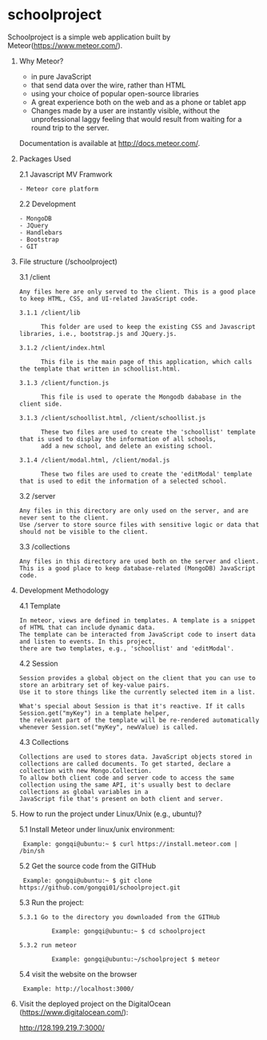 # schoolproject

Schoolproject is a simple web application built by Meteor(https://www.meteor.com/).

1. Why Meteor?

    - in pure JavaScript
    - that send data over the wire, rather than HTML
    - using your choice of popular open-source libraries
    - A great experience both on the web and as a phone or tablet app
    - Changes made by a user are instantly visible, without the unprofessional laggy feeling 
      that would result from waiting for a round trip to the server.

   Documentation is available at http://docs.meteor.com/.

2. Packages Used

   2.1 Javascript MV Framwork

       - Meteor core platform

   2.2 Development

       - MongoDB
       - JQuery
       - Handlebars
       - Bootstrap
       - GIT

3. File structure (/schoolproject)

   3.1 /client

       Any files here are only served to the client. This is a good place to keep HTML, CSS, and UI-related JavaScript code.

       3.1.1 /client/lib

             This folder are used to keep the existing CSS and Javascript libraries, i.e., bootstrap.js and JQuery.js.

       3.1.2 /client/index.html

             This file is the main page of this application, which calls the template that written in schoollist.html.

       3.1.3 /client/function.js

             This file is used to operate the Mongodb dababase in the client side.
        
       3.1.3 /client/schoollist.html, /client/schoollist.js

             These two files are used to create the 'schoollist' template that is used to display the information of all schools, 
             add a new school, and delete an existing school.
       
       3.1.4 /client/modal.html, /client/modal.js

             These two files are used to create the 'editModal' template that is used to edit the information of a selected school.

   3.2 /server

       Any files in this directory are only used on the server, and are never sent to the client. 
       Use /server to store source files with sensitive logic or data that should not be visible to the client.

   3.3 /collections

       Any files in this directory are used both on the server and client. This is a good place to keep database-related (MongoDB) JavaScript code.

4. Development Methodology
   
   4.1 Template

       In meteor, views are defined in templates. A template is a snippet of HTML that can include dynamic data. 
       The template can be interacted from JavaScript code to insert data and listen to events. In this project,
       there are two templates, e.g., 'schoollist' and 'editModal'.

   4.2 Session

       Session provides a global object on the client that you can use to store an arbitrary set of key-value pairs. 
       Use it to store things like the currently selected item in a list.

       What's special about Session is that it's reactive. If it calls Session.get("myKey") in a template helper, 
       the relevant part of the template will be re-rendered automatically whenever Session.set("myKey", newValue) is called.

   4.3 Collections

       Collections are used to stores data. JavaScript objects stored in collections are called documents. To get started, declare a collection with new Mongo.Collection.
       To allow both client code and server code to access the same collection using the same API, it's usually best to declare collections as global variables in a 
       JavaScript file that's present on both client and server.
   

5. How to run the project under Linux/Unix (e.g., ubuntu)?

   5.1 Install Meteor under linux/unix environment:

		Example: gongqi@ubuntu:~ $ curl https://install.meteor.com | /bin/sh

   5.2 Get the source code from the GITHub

		Example: gongqi@ubuntu:~ $ git clone https://github.com/gongqi01/schoolproject.git

   5.3 Run the project:
   
       5.3.1 Go to the directory you downloaded from the GITHub

                Example: gongqi@ubuntu:~ $ cd schoolproject
      
       5.3.2 run meteor

                Example: gongqi@ubuntu:~/schoolproject $ meteor

   5.4 visit the website on the browser 

		Example: http://localhost:3000/

6. Visit the deployed project on the DigitalOcean (https://www.digitalocean.com/):

   http://128.199.219.7:3000/



